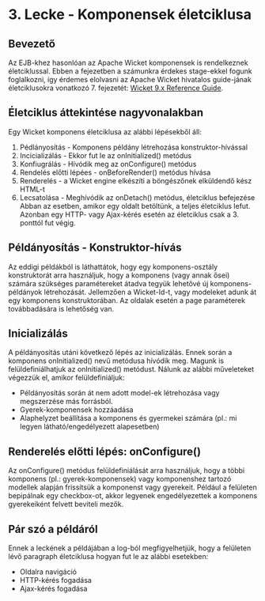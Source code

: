 # 3. Lecke - Komponensek életciklusa

## Bevezető
Az EJB-khez hasonlóan az Apache Wicket komponensek is rendelkeznek életciklussal. Ebben a fejezetben a számunkra érdekes stage-ekkel fogunk foglalkozni, így érdemes elolvasni az Apache Wicket hivatalos guide-jának életciklusokra vonatkozó 7. fejezetét: [Wicket 9.x Reference Guide](https://nightlies.apache.org/wicket/guide/9.x/single.html#_components_lifecycle).

## Életciklus áttekintése nagyvonalakban
Egy Wicket komponens életciklusa az alábbi lépésekből áll:
1. Pédlányosítás - Komponens példány létrehozása konstruktor-hívással
2. Incicializálás - Ekkor fut le az onInitialized() metódus
3. Konfiugrálás - Hívódik meg az onConfigure() metódus
4. Rendelés előtti lépées - onBeforeRender() metódus hívása
5. Renderelés - a Wicket engine elkészíti a böngészőnek elküldendő kész HTML-t
6. Lecsatolása - Meghívódik az onDetach() metódus, életciklus befejezése
Abban az esetben, amikor egy oldalt betöltünk, a teljes életciklus lefut. Azonban egy HTTP- vagy Ajax-kérés esetén az életciklus csak a 3. ponttól fut végig.

## Példányosítás - Konstruktor-hívás
Az eddigi példákból is láthattátok, hogy egy komponens-osztály konstruktorát arra használjuk, hogy a komponens (vagy annak ősei) számára szükséges paramétereket átadva tegyük lehetővé új komponens-példányok létrehozását.
Jellemzően a Wicket-Id-t, vagy modeleket adunk át egy komponens konstruktorában. Az oldalak esetén a page paraméterek továbbadására is lehetőség van. 

## Inicializálás
A példányosítás utáni következő lépés az inicializálás. Ennek során a komponens onInitialized() nevű metódusa hívódik meg.
Magunk is felüldefiniálhatjuk az onInitialized() metódust. Nálunk az alábbi műveleteket végezzük el, amikor felüldefiniáljuk:
- Példányosítás során át nem adott model-ek létrehozása vagy megszerzése más forrásból.
- Gyerek-komponensek hozzáadása
- Alaphelyzet beállítása a komponens és gyermekei számára (pl.: mi legyen látható/engedélyezett alapesetben)

## Renderelés előtti lépés: onConfigure()
Az onConfigure() metódus felüldefiniálását arra használjuk, hogy a többi komponens (pl.: gyerek-komponensek) vagy komponenshez tartozó modellek alapján frissítsük a komponenst vagy gyerekeit. Például a felületen bepipálnak egy checkbox-ot, akkor legyenek engedélyezettek a komponens gyerekeiként felvett beviteli mezők.

## Pár szó a példáról
Ennek a leckének a példájában a log-ból megfigyelhetjük, hogy a felületen lévő paragraph életciklusa hogyan fut le az alábbi esetekben:
- Oldalra navigáció
- HTTP-kérés fogadása
- Ajax-kérés fogadása